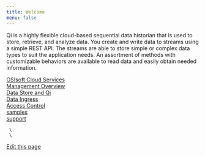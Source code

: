 ```yaml
---
title: Welcome
menu: false
---
```



Qi is a highly flexible cloud-based sequential data historian that is
used to store, retrieve, and analyze data. You create and write data
to streams using a simple REST API. The streams are able to store simple or
complex data types to suit the application needs. An assortment of
methods with customizable behaviors are available to read data and
easily obtain needed information.




   [OSIsoft Cloud Services](docs/OSIsoft_Cloud_Services.md)  
   [Management Overview](docs/Management.md)  
   [Data Store and Qi](docs/Data_Store_and_Qi.md)  
   [Data Ingress](docs/Data_Ingress.md)  
   [Access Control](docs/Access_Control.md)  
   [samples](docs/samples.md)  
   [support](docs/support.md)  
    
     
     \
     \
     
     
     
     
     
   
   
   
   
   
   
   
     
   [Edit this page](https://github.com/oscdoctest/Jekyll/edit/gh-pages/index.md)
